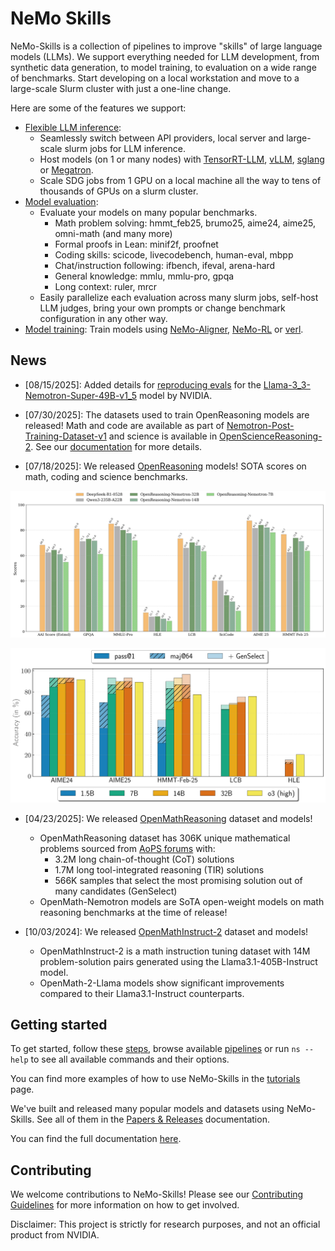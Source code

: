 # NeMo Skills

NeMo-Skills is a collection of pipelines to improve "skills" of large language models (LLMs). We support everything needed for LLM development, from synthetic data generation, to model training, to evaluation on a wide range of benchmarks. Start developing on a local workstation and move to a large-scale Slurm cluster with just a one-line change.

Here are some of the features we support:

- [Flexible LLM inference](https://nvidia.github.io/NeMo-Skills/pipelines/generation/):
  - Seamlessly switch between API providers, local server and large-scale slurm jobs for LLM inference.
  - Host models (on 1 or many nodes) with [TensorRT-LLM](https://github.com/NVIDIA/TensorRT-LLM), [vLLM](https://github.com/vllm-project/vllm), [sglang](https://github.com/sgl-project/sglang) or [Megatron](https://github.com/NVIDIA/Megatron-LM).
  - Scale SDG jobs from 1 GPU on a local machine all the way to tens of thousands of GPUs on a slurm cluster.
- [Model evaluation](https://nvidia.github.io/NeMo-Skills/pipelines/evaluation):
  - Evaluate your models on many popular benchmarks.
    - Math problem solving: hmmt_feb25, brumo25, aime24, aime25, omni-math (and many more)
    - Formal proofs in Lean: minif2f, proofnet
    - Coding skills: scicode, livecodebench, human-eval, mbpp
    - Chat/instruction following: ifbench, ifeval, arena-hard
    - General knowledge: mmlu, mmlu-pro, gpqa
    - Long context: ruler, mrcr
  - Easily parallelize each evaluation across many slurm jobs, self-host LLM judges, bring your own prompts or change benchmark configuration in any other way.
- [Model training](https://nvidia.github.io/NeMo-Skills/pipelines/training): Train models using [NeMo-Aligner](https://github.com/NVIDIA/NeMo-Aligner/), [NeMo-RL](https://github.com/NVIDIA/NeMo-RL/) or [verl](https://github.com/volcengine/verl).

## News
* [08/15/2025]: Added details for [reproducing evals](docs/tutorials/posts/llama-nemotron-super-v1.5-evals.md) for the [Llama-3_3-Nemotron-Super-49B-v1_5](nvidia/Llama-3_3-Nemotron-Super-49B-v1_5) model by NVIDIA.
* [07/30/2025]: The datasets used to train OpenReasoning models are released! Math and code are available as part of [Nemotron-Post-Training-Dataset-v1](https://huggingface.co/datasets/nvidia/Nemotron-Post-Training-Dataset-v1) and science is available in
[OpenScienceReasoning-2](https://huggingface.co/datasets/nvidia/OpenScienceReasoning-2).
See our [documentation](https://nvidia.github.io/NeMo-Skills/releases/openreasoning/training) for more details.

* [07/18/2025]: We released [OpenReasoning](https://nvidia.github.io/NeMo-Skills/releases/openreasoning/) models! SOTA scores on math, coding and science benchmarks.

![Evaluation Results with pass@1](docs/releases/openreasoning/pass-1.png)

![Evaluation Results with GenSelect](docs/releases/openreasoning/genselect.png)


* [04/23/2025]: We released [OpenMathReasoning](https://nvidia.github.io/NeMo-Skills/openmathreasoning1) dataset and models!

  * OpenMathReasoning dataset has 306K unique mathematical problems sourced from [AoPS forums](https://artofproblemsolving.com/community) with:
      * 3.2M long chain-of-thought (CoT) solutions
      * 1.7M long tool-integrated reasoning (TIR) solutions
      * 566K samples that select the most promising solution out of many candidates (GenSelect)
  * OpenMath-Nemotron models are SoTA open-weight models on math reasoning benchmarks at the time of release!

* [10/03/2024]: We released [OpenMathInstruct-2](https://nvidia.github.io/NeMo-Skills/openmathinstruct2) dataset and models!

  * OpenMathInstruct-2 is a math instruction tuning dataset with 14M problem-solution pairs generated using the Llama3.1-405B-Instruct model.
  * OpenMath-2-Llama models show significant improvements compared to their Llama3.1-Instruct counterparts.

## Getting started

To get started, follow these [steps](https://nvidia.github.io/NeMo-Skills/basics),
browse available [pipelines](https://nvidia.github.io/NeMo-Skills/pipelines) or run `ns --help` to see all available
commands and their options.

You can find more examples of how to use NeMo-Skills in the [tutorials](https://nvidia.github.io/NeMo-Skills/tutorials) page.

We've built and released many popular models and datasets using NeMo-Skills. See all of them in the [Papers & Releases](./releases/index.md) documentation.

You can find the full documentation [here](https://nvidia.github.io/NeMo-Skills/).


## Contributing

We welcome contributions to NeMo-Skills! Please see our [Contributing Guidelines](./CONTRIBUTING.md) for more information on how to get involved.


Disclaimer: This project is strictly for research purposes, and not an official product from NVIDIA.
